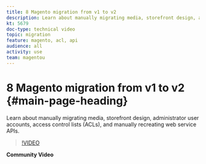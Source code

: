 ```yaml
---
title: 8 Magento migration from v1 to v2
description: Learn about manually migrating media, storefront design, administrator user accounts, access control lists (ACLs), and manually recreating web service APIs.
kt: 5679
doc-type: technical video
topic: migration
feature: magento, acl, api
audience: all
activity: use
team: magentou
---
```


# 8 Magento migration from v1 to v2 {#main-page-heading}

Learn about manually migrating media, storefront design, administrator user accounts, access control lists (ACLs), and manually recreating web service APIs.

>[!VIDEO](https://video.tv.adobe.com/v/35836?quality=12&learn=on)

**Community Video**